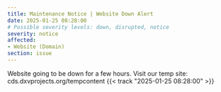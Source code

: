 ```yaml
---
title: Maintenance Notice | Website Down Alert
date: 2025-01-25 08:28:00
# Possible severity levels: down, disrupted, notice
severity: notice
affected:
- Website (Domain)
section: issue
---
```

Website going to be down for a few hours. Visit our temp site: cds.dxvprojects.org/tempcontent {{< track "2025-01-25 08:28:00" >}}